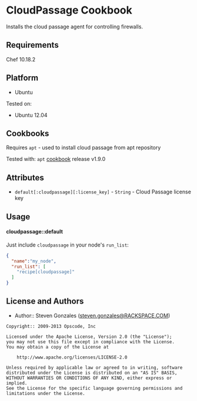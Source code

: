 CloudPassage Cookbook
=====================
Installs the cloud passage agent for controlling firewalls.

Requirements
------------
Chef 10.18.2 

Platform
--------
- Ubuntu

Tested on:
- Ubuntu 12.04

Cookbooks
---------
Requires `apt` - used to install cloud passage from apt repository

Tested with:
`apt` [cookbook](https://github.com/opscode-cookbooks/apt/tree/fbeb0d4f75fcd9906ca9f860983f13bf46fd96c5) release v1.9.0

Attributes
----------
* `default[:cloudpassage][:license_key]` - `String` - Cloud Passage license key

Usage
-----
#### cloudpassage::default

Just include `cloudpassage` in your node's `run_list`:

```json
{
  "name":"my_node",
  "run_list": [
    "recipe[cloudpassage]"
  ]
}
```

License and Authors
-------------------
- Author:: Steven Gonzales (steven.gonzales@RACKSPACE.COM)

```text
Copyright:: 2009-2013 Opscode, Inc

Licensed under the Apache License, Version 2.0 (the "License");
you may not use this file except in compliance with the License.
You may obtain a copy of the License at

    http://www.apache.org/licenses/LICENSE-2.0

Unless required by applicable law or agreed to in writing, software
distributed under the License is distributed on an "AS IS" BASIS,
WITHOUT WARRANTIES OR CONDITIONS OF ANY KIND, either express or implied.
See the License for the specific language governing permissions and
limitations under the License.
```
